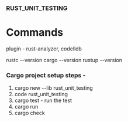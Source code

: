 ### RUST_UNIT_TESTING

# Commands
plugin - rust-analyzer, codelldb

rustc --version
cargo --version
rustup --version




### Cargo project setup steps -

1. cargo new --lib rust_unit_testing 
2. code rust_unit_testing
3. cargo test - run the test
4. cargo run
5. cargo check